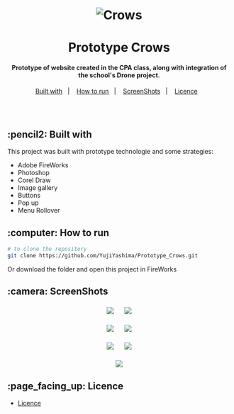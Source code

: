 <h1 align="center">
  <img alt="Crows" src="Prints/Crows.png"/>
    <br>
  <h1 align="center">Prototype Crows</h1>
</h1>

<h4 align="center">
  Prototype of website created in the CPA class, along with integration of the school's Drone project.
</h4>

<p align="center">
  <a href="#Built with">Built with</a>&nbsp;&nbsp;&nbsp;|&nbsp;&nbsp;&nbsp;
  <a href="#how-to-run">How to run</a>&nbsp;&nbsp;&nbsp;|&nbsp;&nbsp;&nbsp;
  <a href="#Screen">ScreenShots</a>&nbsp;&nbsp;&nbsp;|&nbsp;&nbsp;&nbsp;
  <a href="#licence">Licence</a>&nbsp;&nbsp;&nbsp;
</p>
<br><br>

<h2 id="Built with">:pencil2: Built with</h2>

This project was built with prototype technologie and some strategies:

- Adobe FireWorks
- Photoshop
- Corel Draw
- Image gallery
- Buttons
- Pop up
- Menu Rollover

<h2 id="how-to-run">:computer: How to run</h2>

```bash
# to clone the repository
git clone https://github.com/YujiYashima/Prototype_Crows.git
```
Or download the folder and open this project in FireWorks

<h2 id="Screen">:camera: ScreenShots</h2>

<h3 align="center">
  <img src="Prints/Home.PNG">&nbsp;&nbsp;&nbsp;&nbsp;&nbsp;&nbsp;<img src="Prints/Galeria.PNG"><br><br>
  <img src="Prints/Eventos.PNG">&nbsp;&nbsp;&nbsp;&nbsp;&nbsp;&nbsp;<img src="Prints/Equipe.PNG"><br><br>
  <img src="Prints/Dispositivos.PNG">&nbsp;&nbsp;&nbsp;&nbsp;&nbsp;&nbsp;<img src="Prints/Projeto.PNG"><br><br>
  <img src="Prints/Contato.PNG">
</h3>

<h2 id="Licence">:page_facing_up: Licence</h2>

- <a href="Prototype_Crows/blob/master/LICENSE">Licence</a>


